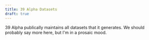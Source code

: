 ```yaml
---
title: 39 Alpha Datasets
draft: true
---
```


39 Alpha publically maintains all datasets that it generates. We should probably say more here, but I'm in a prosaic mood.

